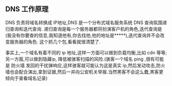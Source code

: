 ## DNS 工作原理
DNS 负责将域名转换成 IP地址,DNS 是一个分布式域名服务系统
DNS 查询氛围递归查询和迭代查询.
递归查询是每一个服务器都将扮演客户机的角色,迭代查询是(我没有你要查的信息,我知道他有,你去找他,他的地址是*****),迭代查询并不会改变服务器的角色.
这个抓几个包,看看就很清楚了.

事实上,一个域名有着不同的 ip 地址,这样一方面可以做到负载均衡,比如 cdn 等等;另一方面,可以做到隐藏ip, 降低被骇客扫描的风险.(骇客一个域名 ping ,很有可能是 防火墙 发回的干扰弹响应,这样骇客就可能认为这是真实 ip,然后发动攻击,防火墙也会配合演出,拿到证据,然后一并向公安机关举报.当然黑客不会这么蠢,黑客更倾向于查看域名记录)

